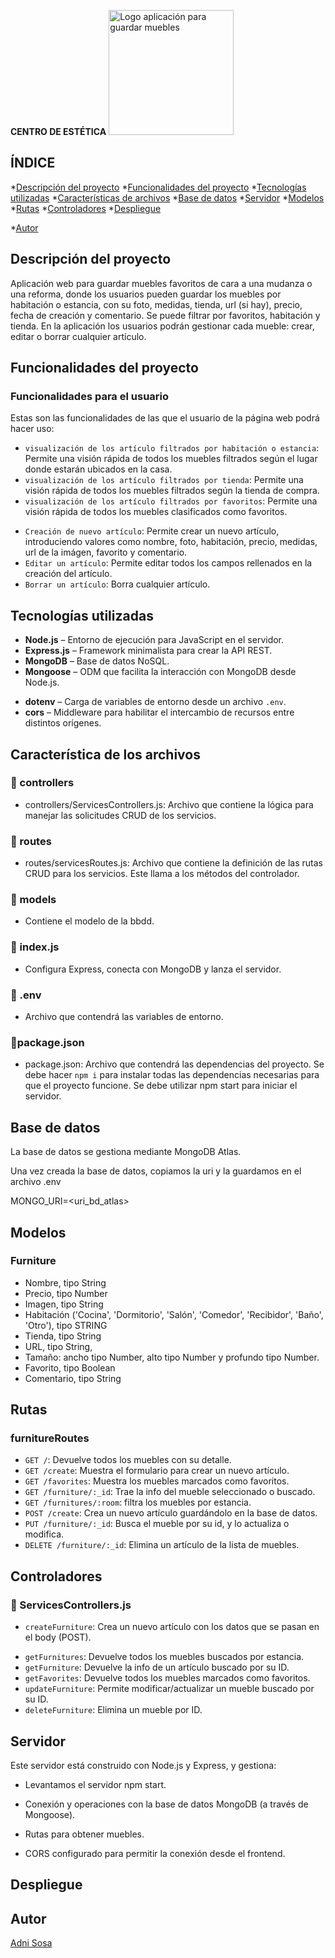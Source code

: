 **CENTRO DE ESTÉTICA**
<img src="public/image/logoFurni.png" alt="Logo aplicación para guardar muebles" width="200"/>


## ÍNDICE
*[Descripción del proyecto](#Descripción-del-proyecto)
*[Funcionalidades del proyecto](#Funcionalidades-del-proyecto)
*[Tecnologías utilizadas](#Tecnologías-utilizadas)
*[Características de archivos](#Características-de-los-archivos)
*[Base de datos](#Base-de-datos)
*[Servidor](#Servidor)
*[Modelos](#Modelos)
*[Rutas](#Rutas)
*[Controladores](#Controladores)
*[Despliegue](#Despliegue)
<!--*[Firebase](#Firebase)-->
*[Autor](#Autor)

## Descripción del proyecto
Aplicación web para guardar muebles favoritos de cara a una mudanza o una reforma, donde los usuarios pueden  guardar los muebles por habitación o estancia, con su foto, medidas, tienda, url (si hay), precio, fecha de creación y comentario. Se puede filtrar por favoritos, habitación y tienda. En la aplicación los usuarios podrán gestionar cada mueble: crear, editar o borrar cualquier artículo.

## Funcionalidades del proyecto

### Funcionalidades para el usuario

Estas son las funcionalidades de las que el usuario de la página web podrá hacer uso:

- `visualización de los artículo filtrados por habitación o estancia`: Permite una visión rápida de todos los muebles filtrados según el lugar donde estarán ubicados en la casa.
- `visualización de los artículo filtrados por tienda`: Permite una visión rápida de todos los muebles filtrados según la tienda de compra.
- `visualización de los artículo filtrados por favoritos`: Permite una visión rápida de todos los muebles clasificados como favoritos.
<!-- - `Ver detalles del servicio`: Permite visualizar todos los detalles del artículo haciendo click en "Más información". -->
- `Creación de nuevo artículo`: Permite crear un nuevo artículo, introduciendo valores como nombre, foto, habitación, precio, medidas, url de la imágen, favorito y comentario. 
- `Editar un artículo`: Permite editar todos los campos rellenados en la creación del artículo. 
- `Borrar un artículo`: Borra cualquier artículo.

## Tecnologías utilizadas

- **Node.js** – Entorno de ejecución para JavaScript en el servidor.
- **Express.js** – Framework minimalista para crear la API REST.
- **MongoDB** – Base de datos NoSQL.
- **Mongoose** – ODM que facilita la interacción con MongoDB desde Node.js.
<!-- - **Firebase Admin SDK** – Permite validar tokens y gestionar usuarios desde el backend.-->
- **dotenv** – Carga de variables de entorno desde un archivo `.env`.
- **cors** – Middleware para habilitar el intercambio de recursos entre distintos orígenes.
<!--- **cookie-parser** – Middleware para manejar cookies en peticiones HTTP.-->


## Característica de los archivos

### 📁 controllers
<!-- - controllers/authControllers.js: Archivo que contiene la configuración de firebase y la lógica para manejar tanto la creación de usuario, como el registro, inicio y cierre de sesión del administrador utilizando Firebase.-->
- controllers/ServicesControllers.js: Archivo que contiene la lógica para manejar las solicitudes CRUD de los servicios.

### 📁 routes
- routes/servicesRoutes.js: Archivo que contiene la definición de las rutas CRUD para los servicios. Este llama a los métodos del controlador.
<!-- - routes/authRoutes.js: Archivo que contiene la definición de las rutas para la autenticación. Este llama a los métodos del controlador.-->

### 📁 models
- Contiene el modelo de la bbdd. 

<!--### 📁 middlewares
- middlewares/verifyToken.js: Archivo que contiene el middleware para comprobar si el usuario está autenticado. Este busca la sesión del usuario y, si no la encuentra, redirige al formulario de login.-->

### 📄 index.js
- Configura Express, conecta con MongoDB y lanza el servidor.

### 📄 .env
- Archivo que contendrá las variables de entorno. 

### 📄package.json
- package.json: Archivo que contendrá las dependencias del proyecto. Se debe hacer ```npm i``` para instalar todas las dependencias necesarias para que el proyecto funcione. Se debe utilizar npm start para iniciar el servidor.


## Base de datos

La base de datos se gestiona mediante MongoDB Atlas.

Una vez creada la base de datos, copiamos la uri y la guardamos en el archivo .env

MONGO_URI=<uri_bd_atlas>

## Modelos

### Furniture

- Nombre, tipo String
- Precio, tipo Number
- Imagen, tipo String
- Habitación ('Cocina', 'Dormitorio', 'Salón', 'Comedor', 'Recibidor', 'Baño', 'Otro'), tipo STRING
- Tienda, tipo String
- URL, tipo String,
- Tamaño: ancho tipo Number, alto tipo Number y profundo tipo Number.
- Favorito, tipo Boolean
- Comentario, tipo String


## Rutas 

<!-- POSTMAN:  https://documenter.getpostman.com/view/40898562/2sB2cVe22t-->

### furnitureRoutes

- `GET /`: Devuelve todos los muebles con su detalle.
- `GET /create`: Muestra el formulario para crear un nuevo artículo.
- `GET /favorites`: Muestra los muebles marcados como favoritos.
- `GET /furniture/:_id`: Trae la info del mueble seleccionado o buscado.
- `GET /furnitures/:room`: filtra los muebles por estancia.
- `POST /create`: Crea un nuevo artículo guardándolo en la base de datos.
- `PUT /furniture/:_id`: Busca el mueble por su id, y lo actualiza o modifica.
- `DELETE /furniture/:_id`: Elimina un artículo de la lista de muebles.


<!--### Auth

- `POST /register`: Registro de usuario para continuar al login.

- `POST /login`: Comprobación de auténticación para continuar al /admin.

- `POST /logout`: Cierra sesión.-->

## Controladores

### 📄 ServicesControllers.js

- `createFurniture`: Crea un nuevo artículo con los datos que se pasan en el body (POST).
<!-- - `getAll`: Devuelve todos los muebles existentes en la base de datos. -->
- `getFurnitures`: Devuelve todos los muebles buscados por estancia. <!--Esto revisarlo -->
- `getFurniture`: Devuelve la info de un artículo buscado por su ID. 
- `getFavorites`: Devuelve todos los muebles marcados como favoritos.
- `updateFurniture`: Permite modificar/actualizar un mueble buscado por su ID.
- `deleteFurniture`: Elimina un mueble por ID.

<!-- ### 📄 authControllers.js

- `registerPost`: Envío de datos del administrador para crear una cuenta de usuario.

- `loginPost`: Comprobación de auténticación para continuar al dashboard.

- `logoutPost`: Cierre de sessión. -->

## Servidor

Este servidor está construido con Node.js y Express, y gestiona:

- Levantamos el servidor npm start.

<!-- - Autenticación con Firebase.-->

- Conexión y operaciones con la base de datos MongoDB (a través de Mongoose).

- Rutas para obtener muebles.

<!-- - Middleware para el manejo de cookies, JSON y formularios.-->

- CORS configurado para permitir la conexión desde el frontend.


## Despliegue

<!-- Despliegue del backend en Render  https://proyect-break-3-back.onrender.com


## Firebase

Utilizamos firebase-admin para:

- Registrar o crea nuevos usuarios (createUser), con correo electrónico y contraseña.

- Verifica al usuario, guarda el token en las cookies y le da acceso a las rutas del administrador.

- Para hacer cierre de sesión, borra el token de las cookies.-->


## Autor

[Adni Sosa](https://github.com/AdniSosa)